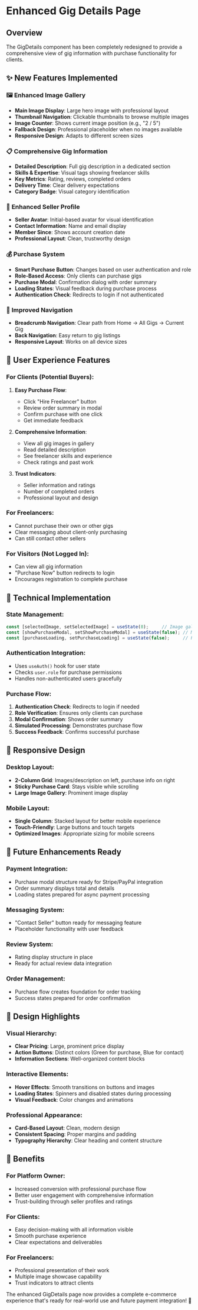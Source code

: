 # Enhanced Gig Details Page

## Overview
The GigDetails component has been completely redesigned to provide a comprehensive view of gig information with purchase functionality for clients.

## ✨ **New Features Implemented**

### 🖼️ **Enhanced Image Gallery**
- **Main Image Display**: Large hero image with professional layout
- **Thumbnail Navigation**: Clickable thumbnails to browse multiple images
- **Image Counter**: Shows current image position (e.g., "2 / 5")
- **Fallback Design**: Professional placeholder when no images available
- **Responsive Design**: Adapts to different screen sizes

### 📋 **Comprehensive Gig Information**
- **Detailed Description**: Full gig description in a dedicated section
- **Skills & Expertise**: Visual tags showing freelancer skills
- **Key Metrics**: Rating, reviews, completed orders
- **Delivery Time**: Clear delivery expectations
- **Category Badge**: Visual category identification

### 👤 **Enhanced Seller Profile**
- **Seller Avatar**: Initial-based avatar for visual identification
- **Contact Information**: Name and email display
- **Member Since**: Shows account creation date
- **Professional Layout**: Clean, trustworthy design

### 💰 **Purchase System**
- **Smart Purchase Button**: Changes based on user authentication and role
- **Role-Based Access**: Only clients can purchase gigs
- **Purchase Modal**: Confirmation dialog with order summary
- **Loading States**: Visual feedback during purchase process
- **Authentication Check**: Redirects to login if not authenticated

### 🧭 **Improved Navigation**
- **Breadcrumb Navigation**: Clear path from Home → All Gigs → Current Gig
- **Back Navigation**: Easy return to gig listings
- **Responsive Layout**: Works on all device sizes

## 🎯 **User Experience Features**

### For **Clients** (Potential Buyers):
1. **Easy Purchase Flow**:
   - Click "Hire Freelancer" button
   - Review order summary in modal
   - Confirm purchase with one click
   - Get immediate feedback

2. **Comprehensive Information**:
   - View all gig images in gallery
   - Read detailed description
   - See freelancer skills and experience
   - Check ratings and past work

3. **Trust Indicators**:
   - Seller information and ratings
   - Number of completed orders
   - Professional layout and design

### For **Freelancers**:
- Cannot purchase their own or other gigs
- Clear messaging about client-only purchasing
- Can still contact other sellers

### For **Visitors** (Not Logged In):
- Can view all gig information
- "Purchase Now" button redirects to login
- Encourages registration to complete purchase

## 🔧 **Technical Implementation**

### State Management:
```javascript
const [selectedImage, setSelectedImage] = useState(0);     // Image gallery navigation
const [showPurchaseModal, setShowPurchaseModal] = useState(false); // Modal control
const [purchaseLoading, setPurchaseLoading] = useState(false);     // Purchase process
```

### Authentication Integration:
- Uses `useAuth()` hook for user state
- Checks `user.role` for purchase permissions
- Handles non-authenticated users gracefully

### Purchase Flow:
1. **Authentication Check**: Redirects to login if needed
2. **Role Verification**: Ensures only clients can purchase
3. **Modal Confirmation**: Shows order summary
4. **Simulated Processing**: Demonstrates purchase flow
5. **Success Feedback**: Confirms successful purchase

## 📱 **Responsive Design**

### Desktop Layout:
- **2-Column Grid**: Images/description on left, purchase info on right
- **Sticky Purchase Card**: Stays visible while scrolling
- **Large Image Gallery**: Prominent image display

### Mobile Layout:
- **Single Column**: Stacked layout for better mobile experience
- **Touch-Friendly**: Large buttons and touch targets
- **Optimized Images**: Appropriate sizing for mobile screens

## 🔮 **Future Enhancements Ready**

### Payment Integration:
- Purchase modal structure ready for Stripe/PayPal integration
- Order summary displays total and details
- Loading states prepared for async payment processing

### Messaging System:
- "Contact Seller" button ready for messaging feature
- Placeholder functionality with user feedback

### Review System:
- Rating display structure in place
- Ready for actual review data integration

### Order Management:
- Purchase flow creates foundation for order tracking
- Success states prepared for order confirmation

## 🎨 **Design Highlights**

### Visual Hierarchy:
- **Clear Pricing**: Large, prominent price display
- **Action Buttons**: Distinct colors (Green for purchase, Blue for contact)
- **Information Sections**: Well-organized content blocks

### Interactive Elements:
- **Hover Effects**: Smooth transitions on buttons and images
- **Loading States**: Spinners and disabled states during processing
- **Visual Feedback**: Color changes and animations

### Professional Appearance:
- **Card-Based Layout**: Clean, modern design
- **Consistent Spacing**: Proper margins and padding
- **Typography Hierarchy**: Clear heading and content structure

## 🚀 **Benefits**

### For **Platform Owner**:
- Increased conversion with professional purchase flow
- Better user engagement with comprehensive information
- Trust-building through seller profiles and ratings

### For **Clients**:
- Easy decision-making with all information visible
- Smooth purchase experience
- Clear expectations and deliverables

### For **Freelancers**:
- Professional presentation of their work
- Multiple image showcase capability
- Trust indicators to attract clients

The enhanced GigDetails page now provides a complete e-commerce experience that's ready for real-world use and future payment integration! 🎉
